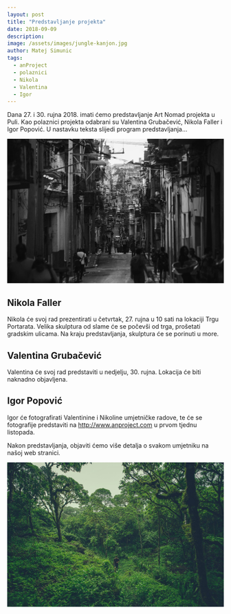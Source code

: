 ```yaml
---
layout: post
title: "Predstavljanje projekta"
date: 2018-09-09
description: 
image: /assets/images/jungle-kanjon.jpg
author: Matej Simunic
tags: 
  - anProject
  - polaznici
  - Nikola
  - Valentina
  - Igor
---
```


Dana 27. i 30. rujna 2018. imati ćemo predstavljanje Art Nomad projekta u Puli. Kao polaznici projekta odabrani su Valentina Grubačević, Nikola Faller i Igor Popović. U nastavku teksta slijedi program predstavljanja...

![Placeholder](/assets/images/cesta-ljudi.jpg#full)


## Nikola Faller
Nikola će svoj rad prezentirati u četvrtak, 27. rujna u 10 sati na lokaciji Trgu Portarata. Velika skulptura od slame će se počevši od trga, prošetati gradskim ulicama.
Na kraju predstavljanja, skulptura će se porinuti u more.

## Valentina Grubačević
Valentina će svoj rad predstaviti u nedjelju, 30. rujna. Lokacija će biti naknadno objavljena.

## Igor Popović
Igor će fotografirati Valentinine i Nikoline umjetničke radove, te će se fotografije predstaviti na http://www.anproject.com u prvom tjednu listopada.

Nakon predstavljanja, objaviti ćemo više detalja o svakom umjetniku na našoj web stranici.

![Placeholder](/assets/images/jungle-lik.jpg)

